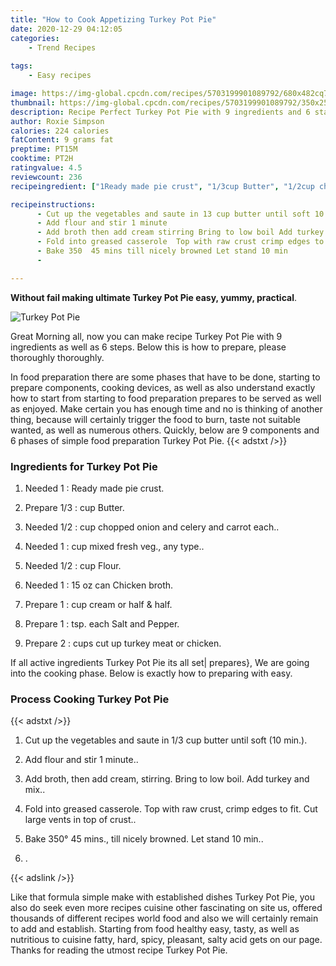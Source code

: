 ```yaml
---
title: "How to Cook Appetizing Turkey Pot Pie"
date: 2020-12-29 04:12:05
categories:
    - Trend Recipes
    
tags:
    - Easy recipes

image: https://img-global.cpcdn.com/recipes/5703199901089792/680x482cq70/turkey-pot-pie-recipe-main-photo.jpg
thumbnail: https://img-global.cpcdn.com/recipes/5703199901089792/350x250cq70/turkey-pot-pie-recipe-main-photo.jpg
description: Recipe Perfect Turkey Pot Pie with 9 ingredients and 6 stages of easy cooking.
author: Roxie Simpson
calories: 224 calories
fatContent: 9 grams fat
preptime: PT15M
cooktime: PT2H
ratingvalue: 4.5
reviewcount: 236
recipeingredient: ["1Ready made pie crust", "1/3cup Butter", "1/2cup chopped onion and celery and carrot each", "1cup mixed fresh veg any type", "1/2cup Flour", "115 oz can Chicken broth", "1cup cream or half  half", "1tsp each Salt and Pepper", "2cups cut up turkey meat or chicken"]

recipeinstructions: 
      - Cut up the vegetables and saute in 13 cup butter until soft 10 min 
      - Add flour and stir 1 minute 
      - Add broth then add cream stirring Bring to low boil Add turkey and mix 
      - Fold into greased casserole  Top with raw crust crimp edges to fit Cut large vents in top of crust 
      - Bake 350  45 mins till nicely browned Let stand 10 min 
      - 

---
```




**Without fail making ultimate Turkey Pot Pie easy, yummy, practical**. 


![Turkey Pot Pie](https://img-global.cpcdn.com/recipes/5703199901089792/680x482cq70/turkey-pot-pie-recipe-main-photo.jpg "Turkey Pot Pie")




Great Morning all, now you can make recipe Turkey Pot Pie with 9 ingredients as well as 6 steps. Below this is how to prepare, please thoroughly thoroughly.

In food preparation there are some phases that have to be done, starting to prepare components, cooking devices, as well as also understand exactly how to start from starting to food preparation prepares to be served as well as enjoyed. Make certain you has enough time and no is thinking of another thing, because will certainly trigger the food to burn, taste not suitable wanted, as well as numerous others. Quickly, below are 9 components and 6 phases of simple food preparation Turkey Pot Pie.
{{< adstxt />}}

### Ingredients for Turkey Pot Pie


1. Needed 1 : Ready made pie crust.

1. Prepare 1/3 : cup Butter.

1. Needed 1/2 : cup chopped onion and celery and carrot each..

1. Needed 1 : cup mixed fresh veg., any type..

1. Needed 1/2 : cup Flour.

1. Needed 1 : 15 oz can Chicken broth.

1. Prepare 1 : cup cream or half &amp; half.

1. Prepare 1 : tsp. each Salt and Pepper.

1. Prepare 2 : cups cut up turkey meat or chicken.



If all active ingredients Turkey Pot Pie its all set| prepares}, We are going into the cooking phase. Below is exactly how to preparing with easy.

### Process Cooking Turkey Pot Pie

{{< adstxt />}}


1. Cut up the vegetables and saute in 1/3 cup butter until soft (10 min.).



1. Add flour and stir 1 minute..



1. Add broth, then add cream, stirring. Bring to low boil. Add turkey and mix..



1. Fold into greased casserole.  Top with raw crust, crimp edges to fit. Cut large vents in top of crust..



1. Bake 350°  45 mins., till nicely browned. Let stand 10 min..



1. .





{{< adslink />}}

Like that formula simple make with established dishes Turkey Pot Pie, you also do seek even more recipes cuisine other fascinating on site us, offered thousands of different recipes world food and also we will certainly remain to add and establish. Starting from food healthy easy, tasty, as well as nutritious to cuisine fatty, hard, spicy, pleasant, salty acid gets on our page. Thanks for reading the utmost recipe Turkey Pot Pie.
